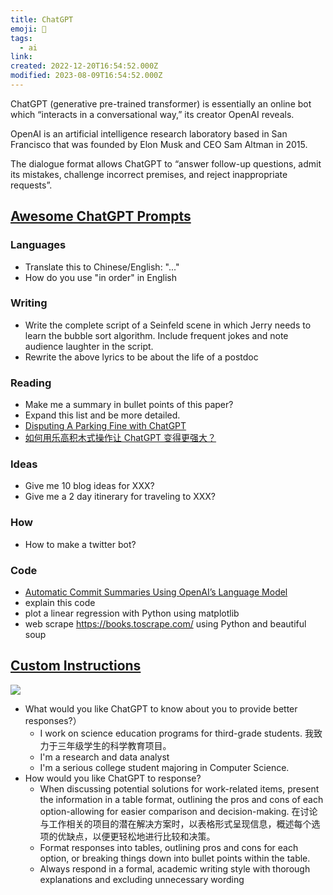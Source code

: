 ```yaml
---
title: ChatGPT
emoji: 📝
tags:
  - ai
link:
created: 2022-12-20T16:54:52.000Z
modified: 2023-08-09T16:54:52.000Z
---
```


ChatGPT (generative pre-trained transformer) is essentially an online bot which “interacts in a conversational way,” its creator OpenAI reveals.

OpenAI is an artificial intelligence research laboratory based in San Francisco that was founded by Elon Musk and CEO Sam Altman in 2015.

The dialogue format allows ChatGPT to “answer follow-up questions, admit its mistakes, challenge incorrect premises, and reject inappropriate requests”.

## [Awesome ChatGPT Prompts](https://github.com/f/awesome-chatgpt-prompts)

### Languages

- Translate this to Chinese/English: "..."
- How do you use "in order" in English

### Writing

- Write the complete script of a Seinfeld scene in which Jerry needs to learn the bubble sort algorithm. Include frequent jokes and note audience laughter in the script.
- Rewrite the above lyrics to be about the life of a postdoc

### Reading

- Make me a summary in bullet points of this paper?
- Expand this list and be more detailed.
- [Disputing A Parking Fine with ChatGPT](https://notesbylex.com/disputing-a-parking-fine-with-chatgpt.html)
- [如何用乐高积木式操作让 ChatGPT 变得更强大？](https://sspai.com/post/77464)

### Ideas

- Give me 10 blog ideas for XXX?
- Give me a 2 day itinerary for traveling to XXX?

### How

- How to make a twitter bot?

### Code

- [Automatic Commit Summaries Using OpenAI’s Language Model](https://betterprogramming.pub/leverage-openais-language-model-for-automated-commit-summaries-8181cef30375)
- explain this code
- plot a linear regression with Python using matplotlib
- web scrape https://books.toscrape.com/ using Python and beautiful soup

## [Custom Instructions](https://openai.com/blog/custom-instructions-for-chatgpt)

![](https://pic1.zhimg.com/80/v2-2609580e04053162c098e7c2d0f85328_720w.webp)

- What would you like ChatGPT to know about you to provide better responses?）
  - I work on science education programs for third-grade students. 我致力于三年级学生的科学教育项目。
  - I'm a research and data analyst
  - I'm a serious college student majoring in Computer Science.
- How would you like ChatGPT to response?
  - When discussing potential solutions for work-related items, present the information in a table format, outlining the pros and cons of each option-allowing for easier comparison and decision-making. 在讨论与工作相关的项目的潜在解决方案时，以表格形式呈现信息，概述每个选项的优缺点，以便更轻松地进行比较和决策。
  - Format responses into tables, outlining pros and cons for each option, or breaking things down into bullet points within the table.
  - Always respond in a formal, academic writing style with thorough explanations and excluding unnecessary wording
